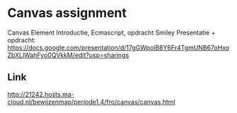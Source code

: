 # Canvas assignment

Canvas Element Introductie, Ecmascript, opdracht Smiley Presentatie + opdracht: https://docs.google.com/presentation/d/17gGWpolB8Y6Fr4TgmUNB67oHxoZbXLlWahFyo0QVkkM/edit?usp=sharings

## Link
http://21242.hosts.ma-cloud.nl/bewijzenmap/periode1.4/fro/canvas/canvas.html
